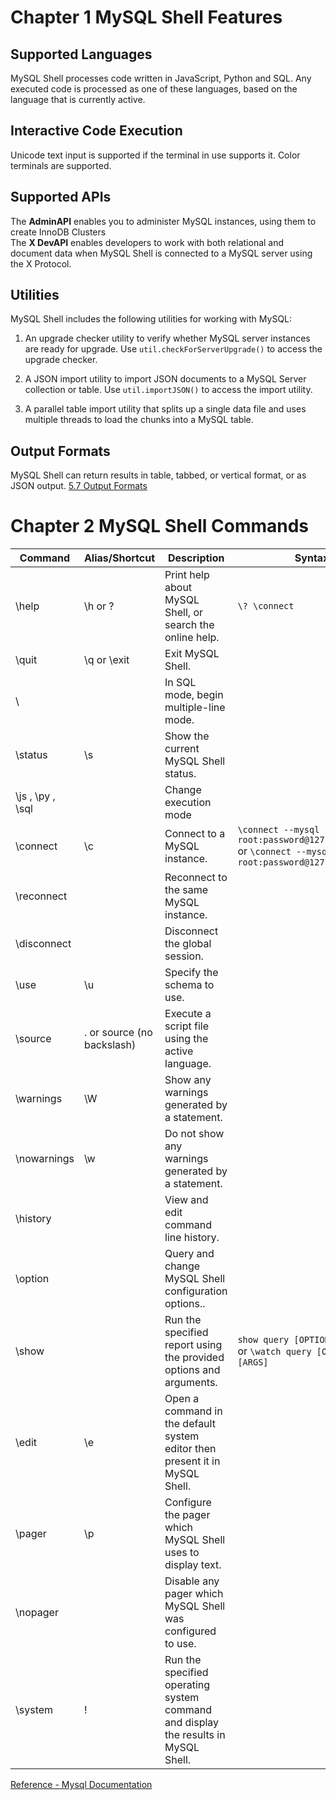 # Chapter 1 MySQL Shell Features
## Supported Languages <br>
MySQL Shell processes code written in JavaScript, Python and SQL. Any executed code is processed as one of these languages, based on the language that is currently active. <br>
## Interactive Code Execution <br>
Unicode text input is supported if the terminal in use supports it. Color terminals are supported. <br>
## Supported APIs <br>
The **AdminAPI** enables you to administer MySQL instances, using them to create InnoDB Clusters <br>
The **X DevAPI** enables developers to work with both relational and document data when MySQL Shell is connected to a MySQL server using the X Protocol.
## Utilities <br>
MySQL Shell includes the following utilities for working with MySQL:

1. An upgrade checker utility to verify whether MySQL server instances are ready for upgrade. Use ```util.checkForServerUpgrade()``` to access the upgrade checker.

2. A JSON import utility to import JSON documents to a MySQL Server collection or table. Use ```util.importJSON()``` to access the import utility.

3. A parallel table import utility that splits up a single data file and uses multiple threads to load the chunks into a MySQL table.

## Output Formats <br>
MySQL Shell can return results in table, tabbed, or vertical format, or as JSON output. [5.7 Output Formats](https://dev.mysql.com/doc/mysql-shell/8.0/en/mysql-shell-output-formats.html) <br>

# Chapter 2 MySQL Shell Commands
**Command** | **Alias/Shortcut** | **Description** | **Syntax** 
------------|----------- | --------------- | -----------
\help | \h or \? | Print help about MySQL Shell, or search the online help. | ```\? \connect``` 
\quit | \q or \exit | Exit MySQL Shell.
\ |  | In SQL mode, begin multiple-line mode.
\status | \s | Show the current MySQL Shell status.
\js , \py , \sql |  | Change execution mode
\connect | \c | Connect to a MySQL instance. | ```\connect --mysql root:password@127.0.0.1:3306``` or ```\connect --mysql root:password@127.0.0.1:33060```
\reconnect |  | Reconnect to the same MySQL instance. |
\disconnect |  | Disconnect the global session. |
\use | \u | Specify the schema to use. |
\source | \. or source (no backslash)  | Execute a script file using the active language. |
\warnings |\W  | Show any warnings generated by a statement. |
\nowarnings | 	\w  | Do not show any warnings generated by a statement. |
\history |  | View and edit command line history. |
\option |  | Query and change MySQL Shell configuration options.. |
\show |  | Run the specified report using the provided options and arguments. | ```show query [OPTIONS] [ARGS]``` or ```\watch query [OPTIONS] [ARGS]```
\edit | \e | Open a command in the default system editor then present it in MySQL Shell. |
\pager | \p | Configure the pager which MySQL Shell uses to display text.
\nopager |  | Disable any pager which MySQL Shell was configured to use.
\system | \! | Run the specified operating system command and display the results in MySQL Shell.


[Reference - Mysql Documentation](https://dev.mysql.com/doc/mysql-shell/8.0/en/mysql-shell-commands.html)


